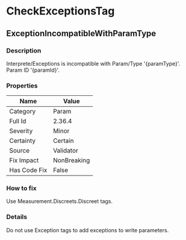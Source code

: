 ﻿---  
uid: Validator_2_36_4  
---

# CheckExceptionsTag

## ExceptionIncompatibleWithParamType

### Description

Interprete\/Exceptions is incompatible with Param\/Type '{paramType}'. Param ID '{paramId}'.

### Properties

| Name         | Value       |
| ------------ | ----------- |
| Category     | Param       |
| Full Id      | 2.36.4      |
| Severity     | Minor       |
| Certainty    | Certain     |
| Source       | Validator   |
| Fix Impact   | NonBreaking |
| Has Code Fix | False       |

### How to fix

Use Measurement.Discreets.Discreet tags.

### Details

Do not use Exception tags to add exceptions to write parameters.
